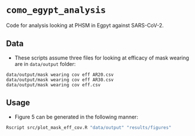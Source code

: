 `como_egypt_analysis`
====================

Code for analysis looking at PHSM in Egpyt against SARS-CoV-2.  


Data
----

* These scripts assume three files for looking at efficacy of mask wearing are in `data/output` folder: 

```
data/output/mask wearing cov eff AR20.csv
data/output/mask wearing cov eff AR30.csv
data/output/mask wearing cov eff.csv
```

Usage
-----


* Figure 5 can be generated in the following manner: 

```bash
Rscript src/plot_mask_eff_cov.R "data/output" "results/figures"
```

